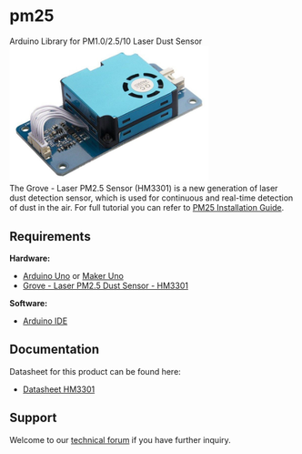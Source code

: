 # pm25  
Arduino Library for PM1.0/2.5/10 Laser Dust Sensor  
<img src="https://github.com/CytronTechnologies/pm25/blob/master/PM25-image.jpg" width="350">  
The Grove - Laser PM2.5 Sensor (HM3301) is a new generation of laser dust detection sensor, which is used for continuous and real-time detection of dust in the air.
For full tutorial you can refer to [PM25 Installation Guide](https://cytrontechnologies.github.io/pm25/).  

## Requirements
**Hardware:**  
* [Arduino Uno](http://www.cytron.com.my/p-arduino-uno?search=arduino%20uno&sort=relevance&order=DESC") or [Maker Uno](https://my.cytron.io/search?search=maker%20uno)  
* [Grove - Laser PM2.5 Dust Sensor - HM3301](https://my.cytron.io/p-grove-laser-pm2p5-dust-sensor-hm3301)  

**Software:**  
* [Arduino IDE](https://www.arduino.cc/en/software)  

## Documentation
Datasheet for this product can be found here: 
* [Datasheet HM3301](https://drive.google.com/file/d/1H7CwmB4yBiCasb7s2bHlM4dvfzfJNSlY/view)  

## Support  
Welcome to our [technical forum](http://forum.cytron.io) if you have further inquiry. 
